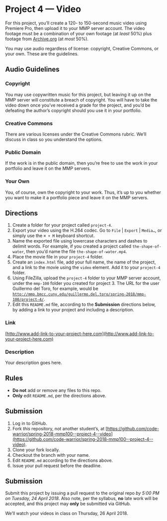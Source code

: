 # Project 4 — Video
For this project, you’ll create a 120- to 150-second music video using Premiere Pro, then upload it to your MMP server account. The video footage must be a combination of your own footage (at *least* 50%) plus footage from [Archive.org](https://archive.org/details/audio) (at *most* 50%).

You may use audio regardless of license: copyright, Creative Commons, or your own. These are the guidelines.

## Audio Guidelines

### Copyright
You may use copywritten music for this project, but leaving it up on the MMP server will constitute a breach of copyright. You will have to take the video down once you’ve received a grade for the project, and you’d be defeating the author’s copyright should you use it in your portfolio.

### Creative Commons
There are various licenses under the Creative Commons rubric. We’ll discuss in class so you understand the options.

### Public Domain
If the work is in the public domain, then you’re free to use the work in your portfolio and leave it on the MMP servers.

### Your Own
You, of course, own the copyright to your work. Thus, it’s up to you whether you want to make it a portfolio piece and leave it on the MMP servers.

## Directions
1. Create a folder for your project called `project-4`.
2. Export your video using the H.264 codec. Go to `File` | `Export` | `Media…`, or simply use the `⌘ + M` keyboard shortcut.
3. Name the exported file using lowercase characters and dashes to delimit words. For example, if you created a project called `the-shape-of-water`, then you’d name the file `the-shape-of-water.mp4`.
4. Place the movie file in your `project-4` folder.
5. Create an `index.html` file, add your full name, the name of the project, and a link to the movie using the `video` element. Add it to your `project-4` folder.
6. Using FileZilla, upload the `project-4` folder to your MMP server account, under the `mmp-100` folder you created for project 3. The URL for the user Guillermo del Toro, for example, would be [`http://mmp.bmcc.cuny.edu/guillermo.del.toro/spring-2018/mmp-100/project-4/`](http://mmp.bmcc.cuny.edu/guillermo.del.toro/spring-2018/mmp-100/project-4/).
7. Edit this `README.md` file, according to the **Submission** directions below, by adding a link to your project and including a description.

### Link
[http://www.add-link-to-your-project-here.com](http://www.add-link-to-your-project-here.com)

### Description
Your description goes here.


## Rules
* **Do not** add or remove any files to this repo.
* **Only** edit `README.md`, per the directions above.

## Submission
1. Log in to GitHub.
2. Fork *this* repository, not another student’s, at [https://github.com/code-warrior/spring-2018-mmp100--project-4--video](https://github.com/code-warrior/spring-2018-mmp100--project-4--video).
3. Clone your fork locally.
4. Checkout the branch with your name.
5. Edit `README.md` according to the directions above.
6. Issue your pull request before the deadline.

## Submission
Submit this project by issuing a pull request to the original repo *by 5:00 PM on Tuesday, 24 April 2018*. Also note, per the syllabus, **no** late work will be accepted, and this project may **only** be submitted via GitHub.

We’ll watch your videos in class on Thursday, 26 April 2018.
